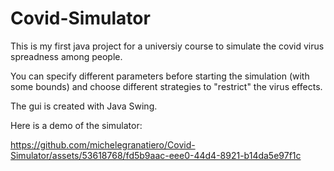 # Covid-Simulator

This is my first java project for a universiy course to simulate the covid virus spreadness among people.

You can specify different parameters before starting the simulation (with some bounds) and choose different strategies to "restrict" the virus effects.

The gui is created with Java Swing.

Here is a demo of the simulator:

https://github.com/michelegranatiero/Covid-Simulator/assets/53618768/fd5b9aac-eee0-44d4-8921-b14da5e97f1c


